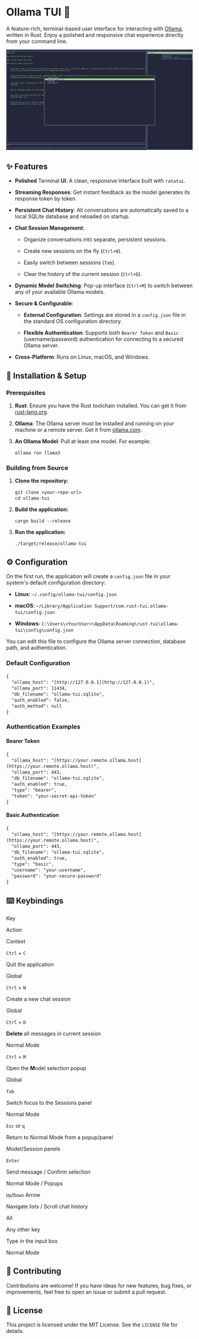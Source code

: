
# Ollama TUI 🚀

A feature-rich, terminal-based user interface for interacting with [Ollama](https://ollama.com/ "null"), written in Rust. Enjoy a polished and responsive chat experience directly from your command line.

![Screenshot](https://raw.githubusercontent.com/kpanuragh/ollama-chat/main/ollama.png)

## ✨ Features

-   **Polished** Terminal **UI**: A clean, responsive interface built with `ratatui`.
    
-   **Streaming Responses**: Get instant feedback as the model generates its response token by token.
    
-   **Persistent Chat History**: All conversations are automatically saved to a local SQLite database and reloaded on startup.
    
-   **Chat Session Management**:
    
    -   Organize conversations into separate, persistent sessions.
        
    -   Create new sessions on the fly (`Ctrl+N`).
        
    -   Easily switch between sessions (`Tab`).
        
    -   Clear the history of the current session (`Ctrl+D`).
        
-   **Dynamic Model Switching**: Pop-up interface (`Ctrl+M`) to switch between any of your available Ollama models.
    
-   **Secure & Configurable**:
    
    -   **External Configuration**: Settings are stored in a `config.json` file in the standard OS configuration directory.
        
    -   **Flexible Authentication**: Supports both `Bearer Token` and `Basic` (username/password) authentication for connecting to a secured Ollama server.
        
-   **Cross-Platform**: Runs on Linux, macOS, and Windows.
    

## 🔧 Installation & Setup

### Prerequisites

1.  **Rust**: Ensure you have the Rust toolchain installed. You can get it from [rust-lang.org](https://www.rust-lang.org/tools/install "null").
    
2.  **Ollama**: The Ollama server must be installed and running on your machine or a remote server. Get it from [ollama.com](https://ollama.com/ "null").
    
3.  **An Ollama Model**: Pull at least one model. For example:
    
    ```
    ollama run llama3
    
    ```
    

### Building from Source

1.  **Clone the repository:**
    
    ```
    git clone <your-repo-url>
    cd ollama-tui
    
    ```
    
2.  **Build the application:**
    
    ```
    cargo build --release
    
    ```
    
3.  **Run the application:**
    
    ```
    ./target/release/ollama-tui
    
    ```
    

## ⚙️ Configuration

On the first run, the application will create a `config.json` file in your system's default configuration directory:

-   **Linux**: `~/.config/ollama-tui/config.json`
    
-   **macOS**: `~/Library/Application Support/com.rust-tui.ollama-tui/config.json`
    
-   **Windows**: `C:\Users\<YourUser>\AppData\Roaming\rust-tui\ollama-tui\config\config.json`
    

You can edit this file to configure the Ollama server connection, database path, and authentication.

### Default Configuration

```
{
  "ollama_host": "[http://127.0.0.1](http://127.0.0.1)",
  "ollama_port": 11434,
  "db_filename": "ollama-tui.sqlite",
  "auth_enabled": false,
  "auth_method": null
}

```

### Authentication Examples

#### Bearer Token

```
{
  "ollama_host": "[https://your.remote.ollama.host](https://your.remote.ollama.host)",
  "ollama_port": 443,
  "db_filename": "ollama-tui.sqlite",
  "auth_enabled": true,
  "type": "bearer",
  "token": "your-secret-api-token"
}

```

#### Basic Authentication

```
{
  "ollama_host": "[https://your.remote.ollama.host](https://your.remote.ollama.host)",
  "ollama_port": 443,
  "db_filename": "ollama-tui.sqlite",
  "auth_enabled": true,
  "type": "basic",
  "username": "your-username",
  "password": "your-secure-password"
}

```

## ⌨️ Keybindings

Key

Action

Context

`Ctrl` + `C`

Quit the application

Global

`Ctrl` + `N`

Create a new chat session

Global

`Ctrl` + `D`

**Delete** all messages in current session

Normal Mode

`Ctrl` + `M`

Open the **M**odel selection popup

Global

`Tab`

Switch focus to the Sessions panel

Normal Mode

`Esc` or `q`

Return to Normal Mode from a popup/panel

Model/Session panels

`Enter`

Send message / Confirm selection

Normal Mode / Popups

`Up`/`Down` Arrow

Navigate lists / Scroll chat history

All

Any other key

Type in the input box

Normal Mode

## 🤝 Contributing

Contributions are welcome! If you have ideas for new features, bug fixes, or improvements, feel free to open an issue or submit a pull request.

## 📄 License

This project is licensed under the MIT License. See the `LICENSE` file for details.

